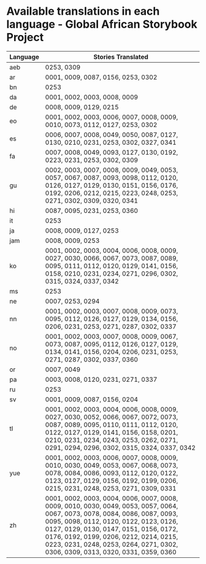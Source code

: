 # Available translations in each language - Global African Storybook Project

Language | Stories Translated
-------- | ------------
aeb | 0253, 0309
ar | 0001, 0009, 0087, 0156, 0253, 0302
bn | 0253
da | 0001, 0002, 0003, 0008, 0009
de | 0008, 0009, 0129, 0215
eo | 0001, 0002, 0003, 0006, 0007, 0008, 0009, 0010, 0073, 0112, 0127, 0253, 0302
es | 0006, 0007, 0008, 0049, 0050, 0087, 0127, 0130, 0210, 0231, 0253, 0302, 0327, 0341
fa | 0007, 0008, 0049, 0093, 0127, 0130, 0192, 0223, 0231, 0253, 0302, 0309
gu | 0002, 0003, 0007, 0008, 0009, 0049, 0053, 0057, 0067, 0087, 0093, 0098, 0112, 0120, 0126, 0127, 0129, 0130, 0151, 0156, 0176, 0192, 0206, 0212, 0215, 0223, 0248, 0253, 0271, 0302, 0309, 0320, 0341
hi | 0087, 0095, 0231, 0253, 0360
it | 0253
ja | 0008, 0009, 0127, 0253
jam | 0008, 0009, 0253
ko | 0001, 0002, 0003, 0004, 0006, 0008, 0009, 0027, 0030, 0066, 0067, 0073, 0087, 0089, 0095, 0111, 0112, 0120, 0129, 0141, 0156, 0158, 0210, 0231, 0234, 0271, 0296, 0302, 0315, 0324, 0337, 0342
ms | 0253
ne | 0007, 0253, 0294
nn | 0001, 0002, 0003, 0007, 0008, 0009, 0073, 0095, 0112, 0126, 0127, 0129, 0134, 0156, 0206, 0231, 0253, 0271, 0287, 0302, 0337
no | 0001, 0002, 0003, 0007, 0008, 0009, 0067, 0073, 0087, 0095, 0112, 0126, 0127, 0129, 0134, 0141, 0156, 0204, 0206, 0231, 0253, 0271, 0287, 0302, 0337, 0360
or | 0007, 0049
pa | 0003, 0008, 0120, 0231, 0271, 0337
ru | 0253
sv | 0001, 0009, 0087, 0156, 0204
tl | 0001, 0002, 0003, 0004, 0006, 0008, 0009, 0027, 0030, 0052, 0066, 0067, 0072, 0073, 0087, 0089, 0095, 0110, 0111, 0112, 0120, 0122, 0127, 0129, 0141, 0156, 0158, 0201, 0210, 0231, 0234, 0243, 0253, 0262, 0271, 0291, 0294, 0296, 0302, 0315, 0324, 0337, 0342
yue | 0001, 0002, 0003, 0006, 0007, 0008, 0009, 0010, 0030, 0049, 0053, 0067, 0068, 0073, 0078, 0084, 0086, 0093, 0112, 0120, 0122, 0123, 0127, 0129, 0156, 0192, 0199, 0206, 0215, 0231, 0248, 0253, 0271, 0309, 0331
zh | 0001, 0002, 0003, 0004, 0006, 0007, 0008, 0009, 0010, 0030, 0049, 0053, 0057, 0064, 0067, 0073, 0078, 0084, 0086, 0087, 0093, 0095, 0098, 0112, 0120, 0122, 0123, 0126, 0127, 0129, 0130, 0147, 0151, 0156, 0172, 0176, 0192, 0199, 0206, 0212, 0214, 0215, 0223, 0231, 0248, 0253, 0264, 0271, 0302, 0306, 0309, 0313, 0320, 0331, 0359, 0360
